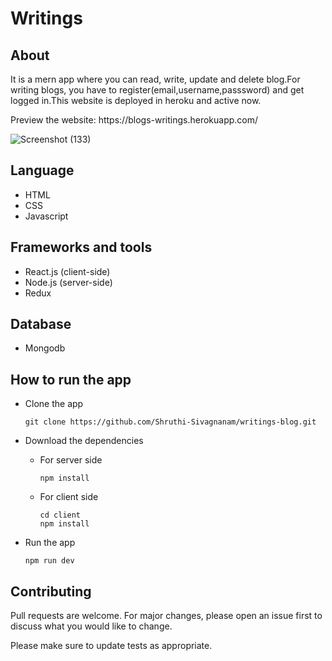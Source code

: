 # Writings

## About

<p>It is a mern app where you can read, write, update and delete blog.For writing blogs, you have to register(email,username,passsword) and get logged in.This website is deployed in heroku and active now.</p>
<p>
Preview the website: https://blogs-writings.herokuapp.com/
</p>

![Screenshot (133)](https://user-images.githubusercontent.com/82823305/156016999-bd0c6b47-d857-4f65-8983-bd6df3d26eec.png)

## Language
 - HTML
 - CSS
 - Javascript

## Frameworks and tools 
 - React.js (client-side)
 - Node.js  (server-side)
 - Redux

## Database
 - Mongodb

## How to run the app

- Clone the app
  ```
  git clone https://github.com/Shruthi-Sivagnanam/writings-blog.git
  ```

- Download the dependencies
  - For server side
     ```
    npm install 
    ```
  - For client side
    ```
    cd client
    npm install
    ```
 - Run the app
    ```
    npm run dev
    ```
## Contributing

Pull requests are welcome. For major changes, please open an issue first to discuss what you would like to change.

Please make sure to update tests as appropriate.
  

